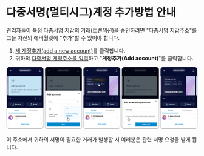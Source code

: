 # 다중서명(멀티시그)계정 추가방법 안내

관리자들이 특정 다중서명 지갑의 거래(트랜잭션)을 승인하려면 "다중서명 지갑주소"를 그들 자신의 에버월렛에 "추가"할 수 있어야 합니다.&#x20;

1. [새 계정추가(add a new account)](../seed-phrase-keys-and-accounts/account-management/)를 클릭합니다.&#x20;
2. 귀하의 [다중서명 계정주소를 입력](creating-a-multisig-account.md)하고 "**계정추가(Add account)**"를 클릭합니다.

![](<../.gitbook/assets/image (6).png>)

이 주소에서 귀하의 서명이 필요한 거래가 발생할 시 여러분은 관련 서명 요청을 받게 됩니다.

